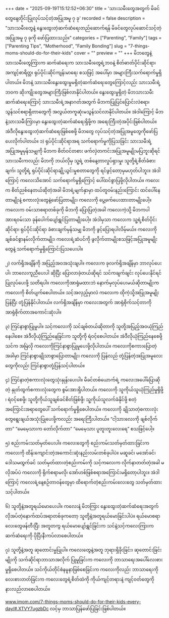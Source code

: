 +++
date = "2025-09-19T15:12:52+06:30"
title = 'သားသမီးတွေအတွက် မိခင်တွေနေ့တိုင်းပြုလုပ်သင့်တဲ့အပြုအမူ ၇ ခု'
recorded = false
description = "သားသမီးတွေနဲ့ နွေးထွေးတဲ့ဆက်ဆံရေးတည်ဆောက်ရန် မိခင်တွေလုပ်ဆောင်သင့်တဲ့အပြုအမူ ၇ ခုကို ဖော်ပြထားသည်။"
categories = ["Parenting", "Family"]
tags = ["Parenting Tips", "Motherhood", "Family Bonding"]
slug = "7-things-moms-should-do-for-their-kids"
cover = ""
preview = ""
+++
မိဘတွေနဲ့သားသမီးတွေကြားက ဆက်ဆံရေးက သားသမီးတွေရဲ့ဘဝနဲ့ စိတ်ဓာတ်ပိုင်းဆိုင်ရာ၊ အကျင့်စာရိတ္တ၊ ရုပ်ပိုင်းဆိုင်ကျန်းမာရေး စသဖြင့် အပေါ်မှာ အများကြီးသက်ရောက်မှုရှိပါတယ်။ မိဘနဲ့ သားသမီးနွေးထွေးမှုမရှိတဲ့ဆက်ဆံရေးတွေကြောင့်လည်း သားသမီးရဲ့ဘဝက ဆိုးကျိုးတွေအများကြီးဖြစ်လာနိုင်ပါတယ်။ နွေးထွေးမှုရှိတဲ့ မိဘသားသမီးဆက်ဆံရေးကြောင့် သားသမီးရဲ့အနာဂတ်အတွက် မိဘကပြုပြင်ပြောင်းလဲစရာ၊ သွန်သင်စရာရှိတာတွေကို အလွယ်တကူဆုံးမသွန်သင်လာနိုင်ပါတယ်။ အဲဒါကြောင့် မိဘနဲ့သားသမီးကြားမှာ နွေးထွေးတဲ့ဆက်ဆံရေးရှိဖို့က အရေးကြီးတဲ့အပိုင်းဖြစ်ပါတယ်။ အဲဒီလိုနွေးထွေးတဲ့ဆက်ဆံရေးဖြစ်စေဖို့ မိဘတွေ လုပ်သင့်တဲ့အပြုအမူတွေကိုဖော်ပြပေးလိုက်ပါတယ်။
၁) ရုပ်ပိုင်းဆိုင်ရာအရ သက်ရောက်မှုကိုပြသခြင်း
သားသမီးရဲ့အပြုအမူမှန်သမျှကို မိဘက စိတ်ဝင်တစား ဖက်လှဲတကင်းအပြုအမူမျိုးမပြဘူးဆိုရင် သားသမီးကလည်း မိဘကို ဘယ်လိုမှ သူ့ရဲ့ တစ်နေ့တာလှုပ်ရှားမှု၊ သူတို့ရဲ့စိတ်ခံစားချက်၊ သူတို့ရဲ့ ရုပ်ပိုင်းဆိုင်ရာချို့ယွင်းမှုစတာတွေကို ရင်ဖွင့်တော့မှမဟုတ်ပါဘူး။ အဲဒါကြောင့် ကလေးသိအောင် သက်ရောက်မှုရှိကြောင့် ပေါ်ထင်စွာပြဖို့လိုပါတယ်။ ကလေးက စိတ်ညစ်နေတယ်ဆိုတဲ့အခါ မိဘရဲ့မျက်နှာမှာ ထပ်တူဝမ်းနည်းကြောင်း ထင်ပေါ်နေတာမျိုးနဲ့ စကားလုံးတွေနဲ့ဖော်ပြတာမျိုး၊ ကလေးကို ပွေ့ဖက်ပေးထားတာမျိုးပေါ့။ ကလေးက ဝမ်းသာစရာတစ်ခုကို မိဘကို ပြောပြတဲ့အခါ ကလေးကဲ့သို့ မိဘကပါ အားရဝမ်းသာ ခုန်ပေါက်ပျော်ရွှင်ပြတာမျိုးပေါ့။ အဲဒါမှသာ ကလေးက သူ့ရဲ့စိတ်ပိုင်းဆိုင်ရာ၊ ရုပ်ပိုင်းဆိုင်ရာ ခံစားချက်မှန်သမျှ မိဘကို ဖွင့်ပြောရပါလိမ့်မယ်။ ကလေးကို ချစ်ခင်စွာနမ်းလိုက်တာမျိုး၊ ကလေးရဲ့ဆံပင်ကို ဖွလိုက်တာမျိုးစသဖြင့်အပြုအမူမျိုးတွေနဲ့ သက်ရောက်မှုရှိကြောင်းပြသပေးပါ။

၂) လက်ရှိအချိန်ကို အပြည့်အဝအသုံးချပါ။
ကလေးက ခုလက်ရှိအချိန်မှာ ဘာလုပ်ပေးပါ၊ ဘာလေးကူညီပေးပါ ဆိုပြီး ပြောလာခဲ့တယ်ဆိုရင် သင်ကချက်ချင်း လုပ်ပေးနိုင်ရင် ပြုလုပ်ပေးဖို့ သတိရပါ။ ကလေးကိုအာရုံမထားဘဲ နောက်မှလုပ်ပေးမယ်ဆိုတာမျိုးက ကလေးကို စိတ်ပျက်စေပါတယ်။ သင့်အလှည့်မှာလဲ ကလေးက ထိုကဲ့သို့အပြုအမူမျိုးပြန်ပြီး တုံ့ပြန်နိုင်ပါတယ်။ လက်ရှိအချိန်မှာ ကလေးအတွက် အာရုံစိုက်သင့်တာကို အာရုံစိုက်တာအကောင်းဆုံးပါ။

၃) ကြင်နာစွာပြုမူပါ။
သင့်ကလေးကို သင်ချစ်တယ်ဆိုတာကို သူတို့အပြည့်အဝယုံကြည်နေပါစေ။ အဲဒီလိုယုံကြည်နေခြင်းက သူတို့ကို ရဲဝင့်စေပါတယ်။ အဲဒီလိုယုံကြည်နေစေဖို့ သင်က အမြဲလို ကလေးကိုကြင်နာစွာပြုမူပေးဖို့လိုပါတယ်။ ကလေးကိုစကားပြောတဲ့အခါမှာ ကြင်နာစွာချိုသာစွာပြောတာမျိုး၊ ကလေးကို ပြန်လည် တုံ့ပြန်တဲ့အပြုအမူလေးတွေကိုလည်း ကြင်နာစွာတုံ့ပြန်သင့်ပါတယ်။

၄) ကြင်နာတဲ့စကားလုံးတွေသုံးနှုန်းပေးပါ။
မိခင်တစ်ယောက်ရဲ့ ကလေးအပေါ်ပြောဆိုတဲ့ နှုတ်ထွက်စကားလုံးတွေက စွမ်းအားရှိပါတယ်။ ကလေးကို သူကိုယ်သူယုံကြည်မှုရှိဖို့ ၊ ရဲဝင့်စေဖို့၊ သူတို့ကိုယ်သူချစ်ခင်စိတ်ဖြစ်ဖို့၊ သူ့ကိုယ်သူလက်ခံနိုင်ဖို့ စတဲ့အကြောင်းအရာတွေပေါ် သက်ရောက်မှုရှိစေပါတယ်။ ကလေးကို ချိုသာတဲ့စကားလုံးတွေရွေးချယ်အသုံးပြုပေးဖို့ကလည်း အရေးကြီးပါတယ်။ “ငါ့သားလေးကို ချစ်လိုက်တာ” “မေမေ့သားက တော်လိုက်တာ” “မေမေ့သား ပူတူးတူးလေးရေ” စသဖြင့်ပေါ့။

၅) စည်းကမ်းသတ်မှတ်ပေးပါ။
ကလေးတွေကို စည်းကမ်းသတ်မှတ်ထားခြင်းက ကလေးကို ထိန်းကျောင်းတဲ့အကောင်းဆုံးနည်းလမ်းတစ်ခုပါပဲ။ မဆူခင်၊ မအော်ခင်၊ ဒေါသမထွက်ခင် သတ်မှတ်ထားတဲ့စည်းကမ်းကို သင့်ကလေးက လိုက်နာတတ်တဲ့အခါ မလိုအပ်ပဲ ကလေးကို ရိုက်စရာမလို၊ အော်ဟစ်ဖြစ်စရာအကြောင်းမရှိတော့ပါဘူး။ အဲဒါကြောင့် ကလေးရဲ့နေ့စဉ်တာဝန်တွေမှာ ထိရောက်တဲ့စည်းကမ်းလေးတွေ သတ်မှတ်ထားသင့်ပါတယ်။

၆) သူတို့နဲ့အတူရယ်မောပေးပါ။
ကလေးနဲ့ မိဘကြား နွေးထွေးတဲ့ဆက်ဆံရေးအတွက် လိုအပ်တဲ့နောက်ထပ်အရာတစ်ခုကတော့ သူတို့နဲ့အတူရယ်မောခြင်းပါပဲ။ ရယ်မောစရာလေးတွေဖန်တီးပြီး အတူတကွ ရယ်မောပျော်ရွှင်ခြင်းက သင်နဲ့သင့်ကလေးကြားက ဆက်ဆံရေးကို ပိုပြီးနီးကပ်လာစေပါတယ်။

၇) သူတို့နဲ့အတူ ဆုတောင်းမှုပြုပါ။
ကလေးတွေနဲ့အတူ ဘုရားရှိခိုးခြင်း၊ ဆုတောင်းခြင်းမျိုးကို သက်ဆိုင်ရာဘာသာအလိုက် ပြုမူခြင်းက ကလေးကို ဘာသာရေးအပေါ်လေးစားမှုရှိစေပါတယ်။ သင်ကိုယ်တိုင်စံနမူနာဖြစ်စေခြင်းက ကလေးကိုလည်း ဘာသာရေးကိုလေးစားတတ်ခြင်းက ကလေးတွေရဲ့စိတ်ထဲကို ကိုယ်ကျင့်တရားနဲ့ ကျင့်ဝတ်တွေကို နားလည်လာစေပါတယ်။

www.imom.com/7-things-moms-should-do-for-their-kids-every-day/#.XTVY7ugzbDc လင့်မှ ဘာသာပြန်ဖော်ပြခြင်းဖြစ်ပါတယ်။ 